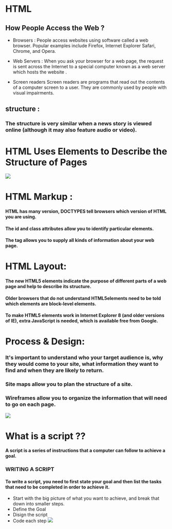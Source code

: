 # HTML
## How People Access the Web ?
- Browsers : People access websites using software called a web browser. Popular examples include Firefox, Internet Explorer Safari, Chrome, and Opera.

- Web Servers : When you ask your browser for a web page, the request is sent across the Internet to a special computer known as a web server which hosts the website .

- Screen readers Screen readers are programs that read out the contents of a computer screen to a user. They are commonly used by people with visual impairments.

## structure :
### The structure is very similar when a news story is viewed online (although it may also feature audio or video).

# HTML Uses Elements to Describe the Structure of Pages
![](http://qatechhub.com/wp-content/uploads/2016/09/BasicHtmlStructure.png)

# HTML Markup :
#### HTML has many version, DOCTYPES tell browsers which version of HTML you are using.
#### The id and class attributes allow you to identify particular elements.

#### The <meta> tag allows you to supply all kinds of information about your web page.

# HTML Layout: 
#### The new HTML5 elements indicate the purpose of different parts of a web page and help to describe its structure.
#### Older browsers that do not understand HTML5elements need to be told which elements are block-level elements.
#### To make HTML5 elements work in Internet Explorer 8 (and older versions of IE), extra JavaScript is needed, which is available free from Google.

# Process & Design:
 ### It's important to understand who your target audience is, why they would come to your site, what information they want to find and when they are likely to return.
 ###  Site maps allow you to plan the structure of a site.
 ### Wireframes allow you to organize the information that will need to go on each page.
![](https://www.webpixeltechnologies.com/wp-content/uploads/2016/10/web-development-process-explained.jpg)

# What is a script ?? 
#### A script is a series of instructions that a computer can follow to achieve a goal.
### WRITING A SCRIPT 
#### To write a script, you need to first state your goal and then list the tasks that need to be completed in order to achieve it. 
- Start with the big picture of what
you want to achieve, and break
that down into smaller steps. 
- Define the Goal 
- Disign the script 
- Code each step 
![](https://1.bp.blogspot.com/-l9eNZKNf_o0/XWgvUMssDkI/AAAAAAAAArc/1NRXlDYYzX0E-Hzcun5SNO3TLBiqYaLkwCLcBGAs/s640/learn%2BJavascript.jpg)
